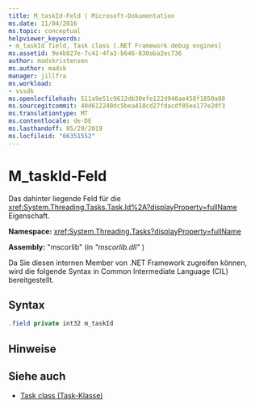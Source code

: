 ```yaml
---
title: M_taskId-Feld | Microsoft-Dokumentation
ms.date: 11/04/2016
ms.topic: conceptual
helpviewer_keywords:
- m_taskId field, Task class [.NET Framework debug engines]
ms.assetid: 9e4b827e-7c41-4fa3-b646-830aba2ec736
author: madskristensen
ms.author: madsk
manager: jillfra
ms.workload:
- vssdk
ms.openlocfilehash: 511a9e51c9612db30efe122d940ae458f1850a08
ms.sourcegitcommit: 40d612240dc5bea418cd27fdacdf85ea177e2df3
ms.translationtype: MT
ms.contentlocale: de-DE
ms.lasthandoff: 05/29/2019
ms.locfileid: "66351552"
---
```

# <a name="mtaskid-field"></a>M_taskId-Feld
Das dahinter liegende Feld für die <xref:System.Threading.Tasks.Task.Id%2A?displayProperty=fullName> Eigenschaft.

 **Namespace:** <xref:System.Threading.Tasks?displayProperty=fullName>

 **Assembly:** "mscorlib" (in *"mscorlib.dll"* )

 Da Sie diesen internen Member von .NET Framework zugreifen können, wird die folgende Syntax in Common Intermediate Language (CIL) bereitgestellt.

## <a name="syntax"></a>Syntax

```csharp
.field private int32 m_taskId
```

## <a name="remarks"></a>Hinweise

## <a name="see-also"></a>Siehe auch
- [Task class (Task-Klasse)](../../extensibility/debugger/task-class-internal-members.md)